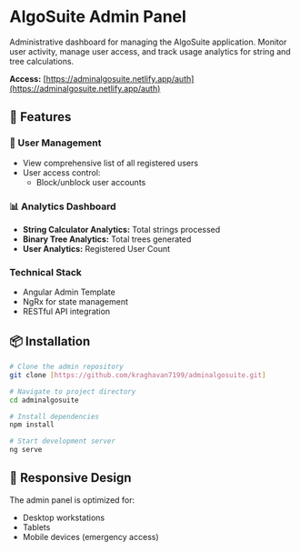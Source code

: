# AlgoSuite Admin Panel

Administrative dashboard for managing the AlgoSuite application. Monitor user activity, manage user access, and track usage analytics for string and tree calculations.

 **Access:** [https://adminalgosuite.netlify.app/auth](https://adminalgosuite.netlify.app/auth)

## 🎯 Features

### 👥 User Management
- View comprehensive list of all registered users
- User access control:
  - Block/unblock user accounts

### 📊 Analytics Dashboard
- **String Calculator Analytics:**  Total strings processed
- **Binary Tree Analytics:** Total trees generated
- **User Analytics:** Registered User Count


### Technical Stack
- Angular Admin Template
- NgRx for state management
- RESTful API integration


## 📦 Installation

```bash
# Clone the admin repository
git clone [https://github.com/kraghavan7199/adminalgosuite.git]

# Navigate to project directory
cd adminalgosuite

# Install dependencies
npm install

# Start development server
ng serve
```

## 📱 Responsive Design

The admin panel is optimized for:
- Desktop workstations
- Tablets
- Mobile devices (emergency access)
